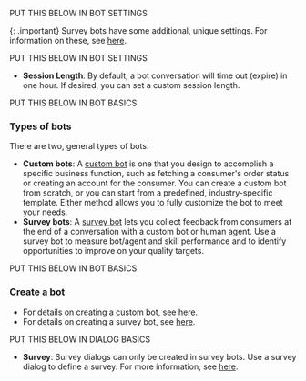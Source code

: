 PUT THIS BELOW IN BOT SETTINGS

{: .important}
Survey bots have some additional, unique settings. For information on these, see [here](conversation-builder-bots-survey-bots.html#step-4---configure-the-bot-settings).

PUT THIS BELOW IN BOT SETTINGS

- **Session Length**: By default, a bot conversation will time out (expire) in one hour. If desired, you can set a custom session length.

PUT THIS BELOW IN BOT BASICS

### Types of bots

There are two, general types of bots:

* **Custom bots**: A [custom bot](conversation-builder-bots-custom-bots.html) is one that you design to accomplish a specific business function, such as fetching a consumer's order status or creating an account for the consumer. You can create a custom bot from scratch, or you can start from a predefined, industry-specific template. Either method allows you to fully customize the bot to meet your needs.
* **Survey bots**: A [survey bot](conversation-builder-bots-survey-bots.html) lets you collect feedback from consumers at the end of a conversation with a custom bot or human agent. Use a survey bot to measure bot/agent and skill performance and to identify opportunities to improve on your quality targets.

PUT THIS BELOW IN BOT BASICS

### Create a bot

* For details on creating a custom bot, see [here](conversation-builder-bots-custom-bots.html).
* For details on creating a survey bot, see [here](conversation-builder-bots-survey-bots.html).

PUT THIS BELOW IN DIALOG BASICS

* **Survey**: Survey dialogs can only be created in survey bots. Use a survey dialog to define a survey. For more information, see [here](conversation-builder-bots-survey-bots.html).